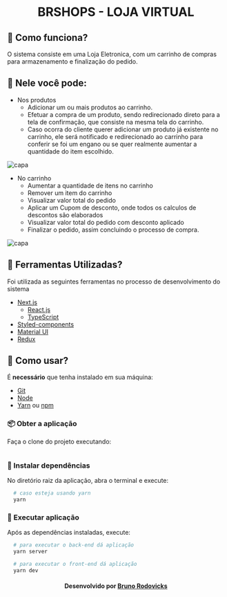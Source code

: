 <h1 align="center">BRSHOPS - LOJA VIRTUAL</h1>

## :rocket: Como funciona?

O sistema consiste em uma Loja Eletronica, com um carrinho de compras para armazenamento e finalização do pedido.

## :art: Nele você pode:

- Nos produtos
  - Adicionar um ou mais produtos ao carrinho.
  - Efetuar a compra de um produto, sendo redirecionado direto para a tela de confirmação, que consiste na mesma tela do carrinho.
  - Caso ocorra do cliente querer adicionar um produto já existente no carrinho, ele será notificado e redirecionado ao carrinho para conferir se foi um engano ou se quer realmente aumentar a quantidade do item escolhido.

![capa](https://i.postimg.cc/pXGd3Zs8/Home.jpg)


- No carrinho   
  - Aumentar a quantidade de itens no carrinho
  - Remover um item do carrinho 
  - Visualizar valor total do pedido 
  - Aplicar um Cupom de desconto, onde todos os calculos de descontos são elaborados
  - Visualizar valor total do pedido com desconto aplicado
  - Finalizar o pedido, assim concluindo o processo de compra.  

![capa](https://i.postimg.cc/nrMwwpd6/Cart.jpg)

## :hammer: Ferramentas Utilizadas?

Foi utilizada as seguintes ferramentas no processo de desenvolvimento do sistema

- [Next.js][url-next]
  - [React.js][url-react] 
  - [TypeScript][url-typescript]
- [Styled-components][url-styled]
- [Material UI][url-mui]
- [Redux][url-redux]


## :electric_plug: Como usar?

É **necessário** que tenha instalado em sua máquina:

- [Git][url-git]
- [Node][url-node]
- [Yarn][url-yarn] ou [npm][url-npm]

### :package: Obter a aplicação

Faça o clone do projeto executando:

```bash

```

### :steam_locomotive: Instalar dependências

No diretório raiz da aplicação, abra o terminal e execute:

```bash
  # caso esteja usando yarn
  yarn
```

### :crystal_ball: Executar aplicação

Após as dependências instaladas, execute:

```bash
  # para executar o back-end dá aplicação
  yarn server
```

```bash
  # para executar o front-end dá aplicação
  yarn dev
```

<h4 align="center">
Desenvolvido por <a href="https://github.com/rodovicks" target="_blank">Bruno Rodovicks</a>
</h4>

[url-ts]: https://www.typescriptlang.org/
[url-styled]: https://styled-components.com/docs
[url-mui]: https://material-ui.com
[url-node]: https://nodejs.org/
[url-react]: https://reactjs.org/
[url-redux]: https://redux.js.org
[url-next]: https://nextjs.org/
[url-yarn]: https://yarnpkg.com/
[url-npm]: https://www.npmjs.com/
[url-node]: https://nodejs.org/en/
[url-git]: https://github.com/
[url-typescript]: https://www.typescriptlang.org/
